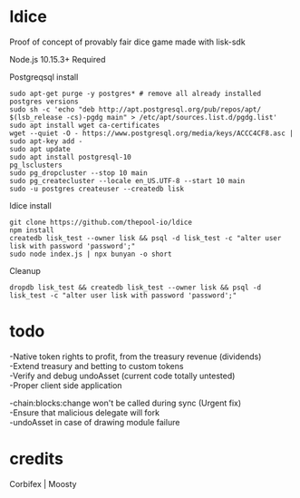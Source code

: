 # ldice
Proof of concept of provably fair dice game made with lisk-sdk

Node.js 10.15.3+ Required

Postgreqsql install
```
sudo apt-get purge -y postgres* # remove all already installed postgres versions
sudo sh -c 'echo "deb http://apt.postgresql.org/pub/repos/apt/ $(lsb_release -cs)-pgdg main" > /etc/apt/sources.list.d/pgdg.list'
sudo apt install wget ca-certificates
wget --quiet -O - https://www.postgresql.org/media/keys/ACCC4CF8.asc | sudo apt-key add -
sudo apt update
sudo apt install postgresql-10
pg_lsclusters
sudo pg_dropcluster --stop 10 main
sudo pg_createcluster --locale en_US.UTF-8 --start 10 main
sudo -u postgres createuser --createdb lisk
```

ldice install
```
git clone https://github.com/thepool-io/ldice
npm install
createdb lisk_test --owner lisk && psql -d lisk_test -c "alter user lisk with password 'password';"
sudo node index.js | npx bunyan -o short
```

Cleanup
```
dropdb lisk_test && createdb lisk_test --owner lisk && psql -d lisk_test -c "alter user lisk with password 'password';"
```

# todo
-Native token rights to profit, from the treasury revenue (dividends)<br>
-Extend treasury and betting to custom tokens<br>
-Verify and debug undoAsset (current code totally untested)<br>
-Proper client side application<br>

-chain:blocks:change won't be called during sync (Urgent fix)<br>
-Ensure that malicious delegate will fork<br>
-undoAsset in case of drawing module failure<br>

# credits
Corbifex | Moosty